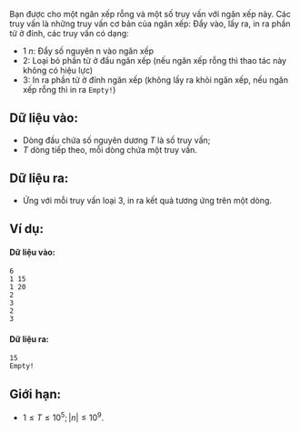 Bạn được cho một ngăn xếp rỗng và một số truy vấn với ngăn xếp này. Các truy vấn là những truy vấn cơ bản của ngăn xếp: Đẩy vào, lấy ra, in ra phần tử ở đỉnh, các truy vấn có dạng:

- $1\ n:$ Đẩy số nguyên n vào ngăn xếp
- $2:$ Loại bỏ phần tử ở đầu ngăn xếp (nếu ngăn xếp rỗng thì thao tác này không có hiệu lực)
- $3:$ In ra phần tử ở đỉnh ngăn xếp (không lấy ra khỏi ngăn xếp, nếu ngăn xếp rỗng thì in ra `Empty!`)

## Dữ liệu vào:
- Dòng đầu chứa số nguyên dương $T$ là số truy vấn;
- $T$ dòng tiếp theo, mỗi dòng chứa một truy vấn.

## Dữ liệu ra:
- Ứng với mỗi truy vấn loại $3$, in ra kết quả tương ứng trên một dòng.

## Ví dụ:
#### Dữ liệu vào:
```
6
1 15
1 20
2
3
2
3
```

#### Dữ liệu ra:
```
15
Empty!
```

## Giới hạn:
- $1 ≤ T ≤ 10^5; |n| ≤ 10^9$.